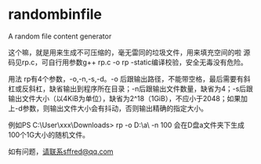 # randombinfile
A random file content generator

这个嘛，就是用来生成不可压缩的，毫无雷同的垃圾文件，用来填充空间的啦
源码见rp.c，可自行用参数g++ rp.c -o rp -static编译校验，安全无毒没有危险。

用法
rp有4个参数，-o,-n,-s,-d。-o 后跟输出路径，不能带空格，最后需要有斜杠或反斜杠，缺省输出到程序所在目录；-n后跟输出文件数量，缺省为4；-s后跟输出文件大小（以4KiB为单位），缺省为2^18（1GiB），不应小于2048；如果加上-d参数，则输出文件大小会有抖动，否则输出精确的指定大小。


例如PS C:\User\xxx\Downloads> rp -o D:\a\ -n 100 会在D盘a文件夹下生成100个1G大小的随机文件。


如有问题，请联系sffred@qq.com
